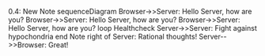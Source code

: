 0.4: New Note
sequenceDiagram
Browser->>Server: Hello Server, how are you?
Browser->>Server: Hello Server, how are you?
Browser->>Server: Hello Server, how are you?
loop Healthcheck
    Server->>Server: Fight against hypochondria
end
Note right of Server: Rational thoughts!
Server-->>Browser: Great!